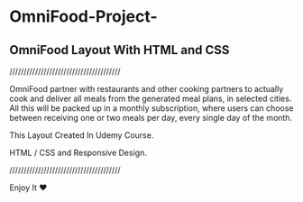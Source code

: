 # OmniFood-Project-
<h2>OmniFood Layout With HTML and CSS</h2>

///////////////////////////////////////

OmniFood partner with restaurants and other cooking partners to actually cook and deliver all meals from the generated meal plans, in selected cities. All this will be packed up in a monthly subscription, where users can choose between receiving one or two meals per day, every single day of the month.

This Layout Created In Udemy Course.

HTML / CSS and Responsive Design.

///////////////////////////////////////

Enjoy It ❤️
